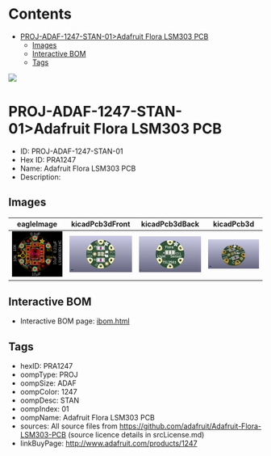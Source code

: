 



Contents
========

* [PROJ-ADAF-1247-STAN-01>Adafruit Flora LSM303 PCB](#proj-adaf-1247-stan-01adafruit-flora-lsm303-pcb)
	* [Images](#images)
	* [Interactive BOM](#interactive-bom)
	* [Tags](#tags)
  
![][im]
# PROJ-ADAF-1247-STAN-01>Adafruit Flora LSM303 PCB

- ID: PROJ-ADAF-1247-STAN-01
- Hex ID: PRA1247
- Name: Adafruit Flora LSM303 PCB
- Description: 

## Images
  
  

|eagleImage|kicadPcb3dFront|kicadPcb3dBack|kicadPcb3d|
| :---: | :---: | :---: | :---: |
|[![eagleImage](eagleImage_140.png)](eagleImage_600.png)|[![kicadPcb3dFront](kicadPcb3dFront_140.png)](kicadPcb3dFront_600.png)|[![kicadPcb3dBack](kicadPcb3dBack_140.png)](kicadPcb3dBack_600.png)|[![kicadPcb3d](kicadPcb3d_140.png)](kicadPcb3d_600.png)|

## Interactive BOM

- Interactive BOM page: [ibom.html](kicad/bom/ibom.html)

## Tags

- hexID: PRA1247
- oompType: PROJ
- oompSize: ADAF
- oompColor: 1247
- oompDesc: STAN
- oompIndex: 01
- oompName: Adafruit Flora LSM303 PCB
- sources: All source files from https://github.com/adafruit/Adafruit-Flora-LSM303-PCB (source licence details in srcLicense.md)
- linkBuyPage: http://www.adafruit.com/products/1247



[im]: kicadPcb3d_450.png
